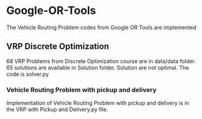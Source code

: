 # Google-OR-Tools
The Vehicle Routing Problem codes from Google OR Tools are implemented
## VRP Discrete Optimization
68 VRP Problems from Discrete Optimization course are in data/data folder. 65 solutions are available in Solution folder. Solution are not optimal. The code is solver.py
### Vehicle Routing Problem with pickup and delivery
Implementation of Vehicle Routing Problem with pickup and delivery is in the VRP with Pickup and Delivery.py file.
